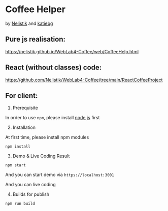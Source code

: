 # Coffee Helper
by [Nelistik](https://github.com/Nelistik) and [katiebg](https://github.com/katiebg)
## Pure js realisation:
https://nelistik.github.io/WebLab4-Coffee/web/CoffeeHelp.html
## React (without classes) code:
https://github.com/Nelistik/WebLab4-Coffee/tree/main/ReactCoffeeProject













## For client:
1. Prerequisite

In order to use `npm`, please install [node.js](https://nodejs.org/en/download/) first

2. Installation

At first time, please install npm modules

```
npm install
```

3. Demo & Live Coding Result

```
npm start
```

And you can start demo via `https://localhost:3001`

And you can live coding

4. Builds for publish

```
npm run build
```

